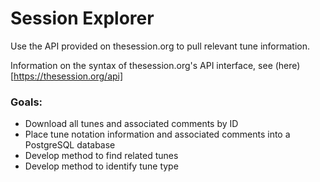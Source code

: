 # Session Explorer
Use the API provided on thesession.org to pull relevant tune information.

Information on the syntax of thesession.org's API interface, see (here)[https://thesession.org/api]

### Goals:
- Download all tunes and associated comments by ID
- Place tune notation information and associated comments into a PostgreSQL database
- Develop method to find related tunes
- Develop method to identify tune type

